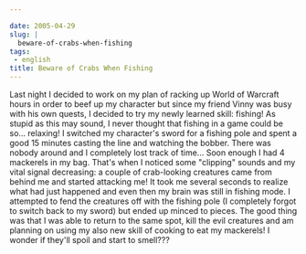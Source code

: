 ```yaml
---

date: 2005-04-29
slug: |
  beware-of-crabs-when-fishing
tags:
 - english
title: Beware of Crabs When Fishing
---
```


Last night I decided to work on my plan of racking up World of Warcraft
hours in order to beef up my character but since my friend Vinny was
busy with his own quests, I decided to try my newly learned skill:
fishing! As stupid as this may sound, I never thought that fishing in a
game could be so... relaxing! I switched my character's sword for a
fishing pole and spent a good 15 minutes casting the line and watching
the bobber. There was nobody around and I completely lost track of
time... Soon enough I had 4 mackerels in my bag. That's when I noticed
some "clipping" sounds and my vital signal decreasing: a couple of
crab-looking creatures came from behind me and started attacking me! It
took me several seconds to realize what had just happened and even then
my brain was still in fishing mode. I attempted to fend the creatures
off with the fishing pole (I completely forgot to switch back to my
sword) but ended up minced to pieces. The good thing was that I was able
to return to the same spot, kill the evil creatures and am planning on
using my also new skill of cooking to eat my mackerels! I wonder if
they'll spoil and start to smell???
